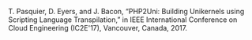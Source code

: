 T. Pasquier, D. Eyers, and J. Bacon, “PHP2Uni: Building Unikernels using Scripting Language Transpilation,” in IEEE International Conference on Cloud Engineering (IC2E'17), Vancouver, Canada, 2017.